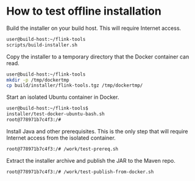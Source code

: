 
# How to test offline installation

Build the installer on your build host.
This will require Internet access.
```bash
user@build-host:~/flink-tools
scripts/build-installer.sh
```

Copy the installer to a temporary directory that the Docker container can read.
```bash
user@build-host:~/flink-tools
mkdir -p /tmp/dockertmp
cp build/installer/flink-tools.tgz /tmp/dockertmp/
```

Start an isolated Ubuntu container in Docker.
```bash
user@build-host:~/flink-tools$
installer/test-docker-ubuntu-bash.sh
root@778971b7c4f3:/#
```

Install Java and other prerequisites.
This is the only step that will require Internet access from the isolated container.
```bash
root@778971b7c4f3:/# /work/test-prereq.sh
```

Extract the installer archive and publish the JAR to the Maven repo.
```bash
root@778971b7c4f3:/# /work/test-publish-from-docker.sh
```
